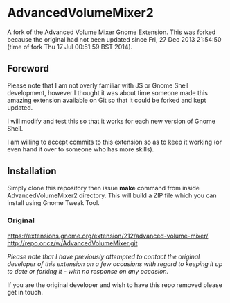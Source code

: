 AdvancedVolumeMixer2
====================

A fork of the Advanced Volume Mixer Gnome Extension.
This was forked because the original had not been updated since Fri, 27 Dec 2013 21:54:50 (time of fork Thu 17 Jul 00:51:59 BST 2014).

## Foreword
Please note that I am not overly familiar with JS or Gnome Shell development, however I thought it was about time someone made this amazing extension available on Git so that it could be 
forked and kept updated.

I will modify and test this so that it works for each new version of Gnome Shell.

I am willing to accept commits to this extension so as to keep it working (or even hand it over to someone who has more skills).


## Installation

Simply clone this repository then issue **make** command from inside AdvancedVolumeMixer2 directory. This will build a ZIP file which you can install using Gnome Tweak Tool.

### Original

https://extensions.gnome.org/extension/212/advanced-volume-mixer/
http://repo.or.cz/w/AdvancedVolumeMixer.git

*Please note that I have previously attempted to contact the original developer of this extension on a few occasions with regard to keeping it up to date or forking it - with no response on 
any occasion.*

If you are the original developer and wish to have this repo removed please get in touch.
